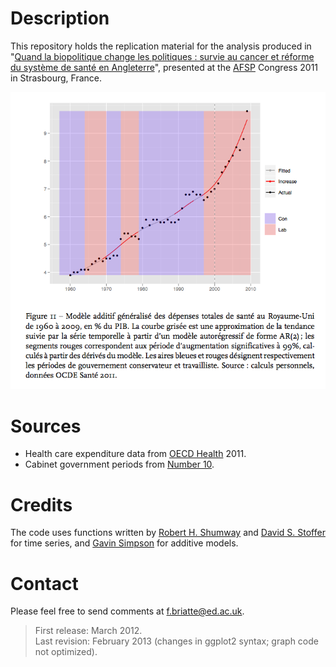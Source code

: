 # Description

This repository holds the replication material for the analysis produced in "[Quand la biopolitique change les politiques : survie au cancer et réforme du système de santé en Angleterre](http://hal.archives-ouvertes.fr/hal-00675783)", presented at the [AFSP](http://www.afsp.msh-paris.fr/) Congress 2011 in Strasbourg, France.

![Figure 11 from the appendix.](afsp2011-appendix-fig11.png)

# Sources

- Health care expenditure data from [OECD Health](http://www.oecd.org/health/healthdata) 2011.
- Cabinet government periods from [Number 10](http://www.number10.gov.uk/history-and-tour/past-prime-ministers/).

# Credits

The code uses functions written by [Robert H. Shumway](http://anson.ucdavis.edu/~shumway/) and [David S. Stoffer](http://www.stat.pitt.edu/stoffer/) for time series, and [Gavin Simpson](http://www.ucl.ac.uk/~ucfagls/) for additive models.

# Contact

Please feel free to send comments at [f.briatte@ed.ac.uk](f.briatte@ed.ac.uk).

> First release: March 2012.  
> Last revision: February 2013 (changes in ggplot2 syntax; graph code not optimized).
